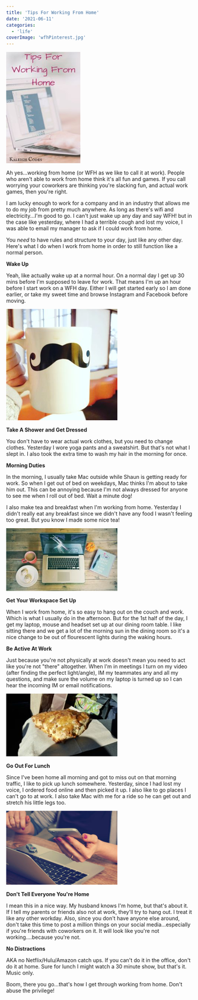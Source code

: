 ```yaml
---
title: 'Tips For Working From Home'
date: '2021-06-11'
categories:
  - 'life'
coverImage: 'wfhPinterest.jpg'
---
```


[![](images/wfhPinterest-200x300.jpg)](https://blog.kaleighscruggs.com/wp-content/uploads/2016/01/wfhPinterest.jpg)

Ah yes...working from home (or WFH as we like to call it at work). People who aren't able to work from home think it's all fun and games. If you call worrying your coworkers are thinking you're slacking fun, and actual work games, then you're right.

I am lucky enough to work for a company and in an industry that allows me to do my job from pretty much anywhere. As long as there's wifi and electricity...I'm good to go. I can't just wake up any day and say WFH! but in the case like yesterday, where I had a terrible cough and lost my voice, I was able to email my manager to ask if I could work from home.

You _need_ to have rules and structure to your day, just like any other day. Here's what I do when I work from home in order to still function like a normal person.

**Wake Up**

Yeah, like actually wake up at a normal hour. On a normal day I get up 30 mins before I'm supposed to leave for work. That means I'm up an hour before I start work on a WFH day. Either I will get started early so I am done earlier, or take my sweet time and browse Instagram and Facebook before moving.

[![](images/IMG_20160104_073754-300x300.jpg)](https://blog.kaleighscruggs.com/wp-content/uploads/2016/01/IMG_20160104_073754.jpg)

**Take A Shower and Get Dressed**

You don't have to wear actual work clothes, but you need to change clothes. Yesterday I wore yoga pants and a sweatshirt. But that's not what I slept in. I also took the extra time to wash my hair in the morning for once.

**Morning Duties**

In the morning, I usually take Mac outside while Shaun is getting ready for work. So when I get out of bed on weekdays, Mac thinks I'm about to take him out. This can be annoying because I'm not always dressed for anyone to see me when I roll out of bed. Wait a minute dog!

I also make tea and breakfast when I'm working from home. Yesterday I didn't really eat any breakfast since we didn't have any food I wasn't feeling too great. But you know I made some nice tea!

[![](images/Untitled-2Bdesign-300x169.jpg)](https://blog.kaleighscruggs.com/wp-content/uploads/2016/01/Untitled-2Bdesign.jpg)

**Get Your Workspace Set Up**

When I work from home, it's so easy to hang out on the couch and work. Which is what I usually do in the afternoon. But for the 1st half of the day, I get my laptop, mouse and headset set up at our dining room table. I like sitting there and we get a lot of the morning sun in the dining room so it's a nice change to be out of flourescent lights during the waking hours.

**Be Active At Work**

Just because you're not physically at work doesn't mean you need to act like you're not "there" altogether. When I'm in meetings I turn on my video (after finding the perfect light/angle), IM my teammates any and all my questions, and make sure the volume on my laptop is turned up so I can hear the incoming IM or email notifications.

[![](images/20160124_124512-300x169.jpg)](https://blog.kaleighscruggs.com/wp-content/uploads/2016/01/20160124_124512.jpg)

**Go Out For Lunch**

Since I've been home all morning and got to miss out on that morning traffic, I like to pick up lunch somewhere. Yesterday, since I had lost my voice, I ordered food online and then picked it up. I also like to go places I can't go to at work. I also take Mac with me for a ride so he can get out and stretch his little legs too.

[![](images/comp3-300x199.jpg)](https://blog.kaleighscruggs.com/wp-content/uploads/2016/01/comp3.jpg)

**Don't Tell Everyone You're Home**

I mean this in a nice way. My husband knows I'm home, but that's about it. If I tell my parents or friends also not at work, they'll try to hang out. I treat it like any other workday. Also, since you don't have anyone else around, don't take this time to post a million things on your social media...especially if you're friends with coworkers on it. It will look like you're not working....because you're not.

**No Distractions**

AKA no Netflix/Hulu/Amazon catch ups. If you can't do it in the office, don't do it at home. Sure for lunch I might watch a 30 minute show, but that's it. Music only.

Boom, there you go...that's how I get through working from home. Don't abuse the privilege!
